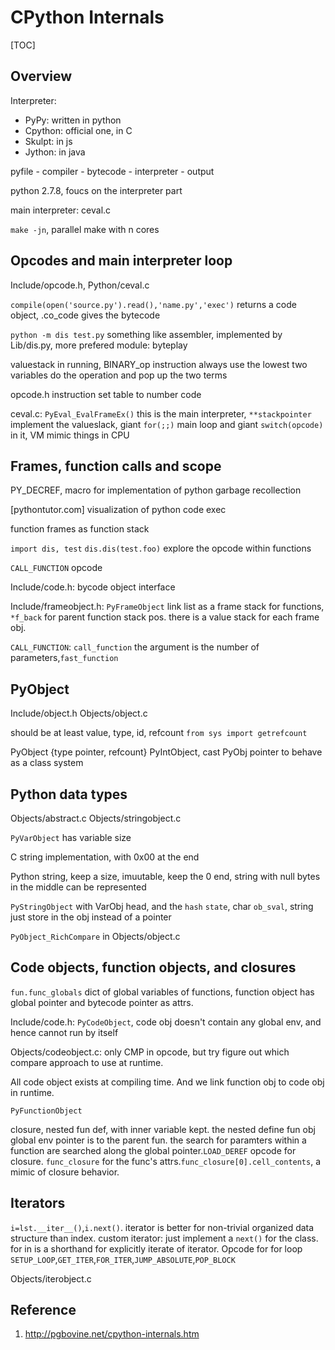 # CPython Internals

[TOC]

## Overview

Interpreter:

* PyPy: written in python
* Cpython: official one, in C
* Skulpt: in js
* Jython: in java

pyfile - compiler - bytecode - interpreter - output

python 2.7.8, foucs on the interpreter part

main interpreter: ceval.c

`make -jn`, parallel make with n cores

## Opcodes and main interpreter loop

Include/opcode.h, Python/ceval.c

`compile(open('source.py').read(),'name.py','exec')` returns a code object, .co_code gives the bytecode

`python -m dis test.py` something like assembler, implemented by Lib/dis.py, more prefered module: byteplay

valuestack in running, BINARY_op instruction always use the lowest two variables do the operation and pop up the two terms

opcode.h instruction set table to number code

ceval.c: `PyEval_EvalFrameEx()` this is the main interpreter, `**stackpointer` implement the valueslack, giant `for(;;)` main loop and giant `switch(opcode)` in it, VM mimic things in CPU

## Frames, function calls and scope

PY_DECREF, macro for implementation of python garbage recollection

[pythontutor.com] visualization of python code exec

function frames as  function stack

`import dis, test` `dis.dis(test.foo)` explore the opcode within functions

`CALL_FUNCTION` opcode

Include/code.h: bycode object interface

Include/frameobject.h: `PyFrameObject` link list as a frame stack for functions, `*f_back` for parent function stack pos. there is a value stack for each frame obj.

`CALL_FUNCTION`: `call_function` the argument is the number of parameters,`fast_function`

## PyObject

Include/object.h Objects/object.c

should be at least value, type, id, refcount `from sys import getrefcount`

PyObject {type pointer, refcount}  PyIntObject, cast PyObj pointer to behave as a class system

## Python data types

Objects/abstract.c Objects/stringobject.c

`PyVarObject` has variable size

C string implementation, with 0x00 at the end 

Python string, keep a size, imuutable, keep the 0 end, string with null bytes in the middle can be represented

`PyStringObject` with VarObj head, and the `hash` `state`, char `ob_sval`, string  just store in the obj instead of a pointer

`PyObject_RichCompare` in Objects/object.c

## Code objects, function objects, and closures

`fun.func_globals` dict of global variables of functions, function object has global pointer and bytecode pointer as attrs.

Include/code.h: `PyCodeObject`, code obj doesn't contain any global env, and hence cannot run by itself

Objects/codeobject.c:  only CMP in opcode, but try figure out which compare approach to use at runtime.

All code object exists at compiling time. And we link function obj to code obj in runtime.  

`PyFunctionObject` 

closure, nested fun def, with inner variable kept. the nested define fun obj global env pointer is to the parent fun. the search for paramters within a function are searched along the global pointer.`LOAD_DEREF` opcode for closure. `func_closure` for the func's attrs.`func_closure[0].cell_contents`, a mimic of closure behavior.

## Iterators

`i=lst.__iter__()`,`i.next()`. iterator is better for non-trivial organized data structure than index. custom iterator: just implement a `next()` for the class. for in is a shorthand for explicitly iterate of iterator. Opcode for for loop `SETUP_LOOP`,`GET_ITER`,`FOR_ITER`,`JUMP_ABSOLUTE`,`POP_BLOCK`

Objects/iterobject.c 

## Reference

1. http://pgbovine.net/cpython-internals.htm